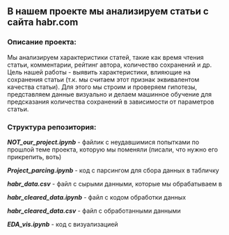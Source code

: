 ## В нашем проекте мы анализируем статьи с сайта habr.com

### Описание проекта:
Мы анализируем характеристики статей, такие как время чтения статьи, комментарии, рейтинг автора, количество сохранений и др. Цель нашей работы - выявить характеристики, влияющие на сохранения статьи (т.к. мы считаем этот признак эквивалентом качества статьи). Для этого мы строим и проверяем гипотезы, представляем данные визуально и делаем машинное обучение для предсказания количества сохранений в зависимости от параметров статьи.

### Структура репозитория:

***NOT_our_project.ipynb*** - файлик с неудавшимися попытками по прошлой теме проекта, которую мы поменяли (писали, что нужно его прикрепить, воть)

***Project_parcing.ipynb*** - код с парсингом для сбора данных в табличку

***habr_data.csv*** - файл с сырыми данными, которые мы обрабатываем в 

***habr_cleared_data.ipynb*** - файл с кодом обработки данных

***habr_cleared_data.csv*** - файл с обработанными данными

***EDA_vis.ipynb*** - код с визуализацией

